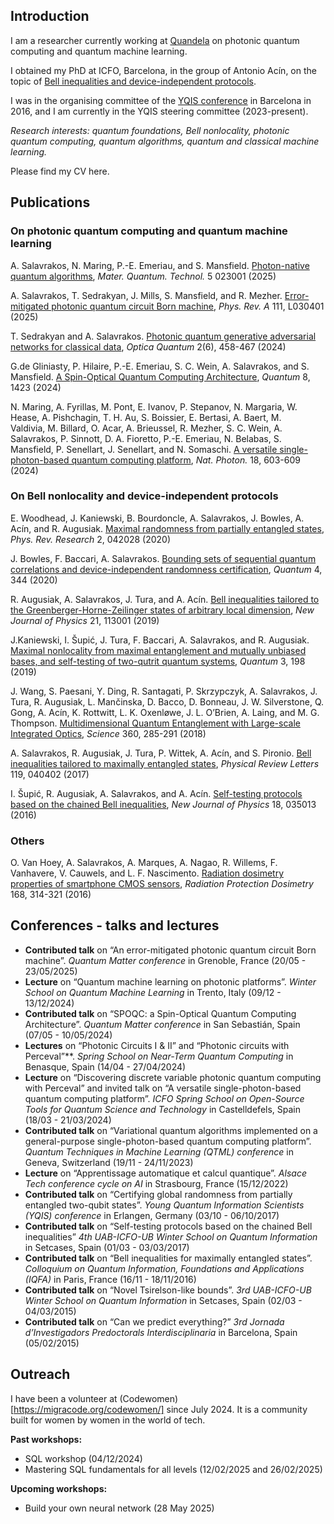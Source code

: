 ## Introduction
I am a researcher currently working at [Quandela](https://www.quandela.com/) on photonic quantum computing and quantum machine learning.

I obtained my PhD at ICFO, Barcelona, in the group of Antonio Acín, on the topic of [Bell inequalities and device-independent protocols](https://upcommons.upc.edu/handle/2117/131434).

I was in the organising committee of the [YQIS conference](https://www.yqisconference.org/) in Barcelona in 2016, and I am currently in the YQIS steering committee (2023-present).

*Research interests: quantum foundations, Bell nonlocality, photonic quantum computing, quantum algorithms, quantum and classical machine learning.*

Please find my CV here.


## Publications

### On photonic quantum computing and quantum machine learning

A. Salavrakos, N. Maring, P.-E. Emeriau, and S. Mansfield. [Photon-native quantum algorithms](https://iopscience.iop.org/article/10.1088/2633-4356/adc531), *Mater. Quantum. Technol.* 5 023001 (2025)

A. Salavrakos, T. Sedrakyan, J. Mills, S. Mansfield, and R. Mezher. [Error-mitigated photonic quantum circuit Born machine](https://journals.aps.org/pra/abstract/10.1103/PhysRevA.111.L030401), *Phys. Rev. A* 111, L030401 (2025)

T. Sedrakyan and A. Salavrakos. [Photonic quantum generative adversarial networks for classical data](https://doi.org/10.1364/OPTICAQ.530346), *Optica Quantum* 2(6), 458-467 (2024)

G.de Gliniasty, P. Hilaire, P.-E. Emeriau, S. C. Wein, A. Salavrakos, and S. Mansfield. [A Spin-Optical Quantum Computing Architecture](https://quantum-journal.org/papers/q-2024-07-24-1423/), *Quantum* 8, 1423 (2024)

N. Maring, A. Fyrillas, M. Pont, E. Ivanov, P. Stepanov, N. Margaria, W. Hease, A. Pishchagin, T. H. Au, S. Boissier, E. Bertasi, A. Baert, M. Valdivia, M. Billard, O. Acar, A. Brieussel, R. Mezher, S. C. Wein, A. Salavrakos, P. Sinnott, D. A. Fioretto, P.-E. Emeriau, N. Belabas, S. Mansfield, P. Senellart, J. Senellart, and N. Somaschi. [A versatile single-photon-based quantum computing platform](https://www.nature.com/articles/s41566-024-01403-4), *Nat. Photon.* 18, 603-609 (2024)


### On Bell nonlocality and device-independent protocols

E. Woodhead, J. Kaniewski, B. Bourdoncle, A. Salavrakos, J. Bowles, A. Acín, and R. Augusiak. [Maximal randomness from partially entangled states](https://journals.aps.org/prresearch/abstract/10.1103/PhysRevResearch.2.042028), *Phys. Rev. Research* 2, 042028 (2020)

J. Bowles, F. Baccari, A. Salavrakos. [Bounding sets of sequential quantum correlations and device-independent randomness certification](https://quantum-journal.org/papers/q-2020-10-19-344/), *Quantum* 4, 344 (2020)

R. Augusiak, A. Salavrakos, J. Tura, and A. Acín. [Bell inequalities tailored to the Greenberger-Horne-Zeilinger states of arbitrary local dimension](https://iopscience.iop.org/article/10.1088/1367-2630/ab4d9f), *New Journal of Physics* 21, 113001 (2019)

J.Kaniewski, I. Šupić, J. Tura, F. Baccari, A. Salavrakos, and R. Augusiak. [Maximal nonlocality from maximal entanglement and mutually unbiased bases, and self-testing of two-qutrit quantum systems](https://quantum-journal.org/papers/q-2019-10-24-198/), *Quantum* 3, 198 (2019)

J. Wang, S. Paesani, Y. Ding, R. Santagati, P. Skrzypczyk, A. Salavrakos, J. Tura, R. Augusiak, L. Mančinska, D. Bacco, D. Bonneau, J. W. Silverstone, Q. Gong, A. Acín, K. Rottwitt, L. K. Oxenløwe, J. L. O’Brien, A. Laing, and M. G. Thompson. [Multidimensional Quantum Entanglement with Large-scale Integrated Optics](https://www.science.org/doi/10.1126/science.aar7053), *Science* 360, 285-291 (2018)

A. Salavrakos, R. Augusiak, J. Tura, P. Wittek, A. Acín, and S. Pironio. [Bell inequalities tailored to maximally entangled states](https://journals.aps.org/prl/abstract/10.1103/PhysRevLett.119.040402), *Physical Review Letters* 119, 040402 (2017)

I. Šupić, R. Augusiak, A. Salavrakos, and A. Acín. [Self-testing protocols based on the chained Bell inequalities](https://iopscience.iop.org/article/10.1088/1367-2630/18/3/035013), *New Journal of Physics* 18, 035013 (2016)


### Others

O. Van Hoey, A. Salavrakos, A. Marques, A. Nagao, R. Willems, F. Vanhavere, V. Cauwels, and L.  F. Nascimento. [Radiation dosimetry properties of smartphone CMOS sensors](https://doi.org/10.1093/rpd/ncv352), *Radiation Protection Dosimetry* 168, 314-321 (2016)


## Conferences - talks and lectures

- **Contributed talk** on “An error-mitigated photonic quantum circuit Born machine”. *Quantum Matter conference* in Grenoble, France (20/05 - 23/05/2025)
- **Lecture** on “Quantum machine learning on photonic platforms”. *Winter School on Quantum Machine Learning* in Trento, Italy (09/12 - 13/12/2024)
- **Contributed talk** on “SPOQC: a Spin-Optical Quantum Computing Architecture”. *Quantum Matter conference* in San Sebastián, Spain (07/05 - 10/05/2024)
- **Lectures** on “Photonic Circuits I & II” and “Photonic circuits with Perceval”**. *Spring School on Near-Term Quantum Computing* in Benasque, Spain (14/04 - 27/04/2024)
- **Lecture** on “Discovering discrete variable photonic quantum computing with Perceval” and invited talk on “A versatile single-photon-based quantum computing platform”. *ICFO Spring School on Open-Source Tools for Quantum Science and Technology* in Castelldefels, Spain (18/03 - 21/03/2024)
- **Contributed talk** on “Variational quantum algorithms implemented on a general-purpose single-photon-based quantum computing platform”. *Quantum Techniques in Machine Learning (QTML) conference* in Geneva, Switzerland (19/11 - 24/11/2023)
- **Lecture** on “Apprentissage automatique et calcul quantique”. *Alsace Tech conference cycle on AI* in Strasbourg, France (15/12/2022)
- **Contributed talk** on “Certifying global randomness from partially entangled two-qubit states”. *Young Quantum Information Scientists (YQIS) conference* in Erlangen, Germany (03/10 - 06/10/2017)
- **Contributed talk** on “Self-testing protocols based on the chained Bell inequalities” *4th UAB-ICFO-UB Winter School on Quantum Information* in Setcases, Spain (01/03 - 03/03/2017)
- **Contributed talk** on “Bell inequalities for maximally entangled states”. *Colloquium on Quantum Information, Foundations and Applications (IQFA)* in Paris, France (16/11 - 18/11/2016)
- **Contributed talk** on “Novel Tsirelson-like bounds”. *3rd UAB-ICFO-UB Winter School on Quantum Information* in Setcases, Spain (02/03 - 04/03/2015)
- **Contributed talk** on “Can we predict everything?” *3rd Jornada d’Investigadors Predoctorals Interdisciplinaria* in Barcelona, Spain (05/02/2015)



## Outreach 

I have been a volunteer at (Codewomen)[https://migracode.org/codewomen/] since July 2024. It is a community built for women by women in the world of tech.

**Past workshops:**
- SQL workshop (04/12/2024)
- Mastering SQL fundamentals for all levels (12/02/2025 and 26/02/2025) 

**Upcoming workshops:**
- Build your own neural network (28 May 2025)

